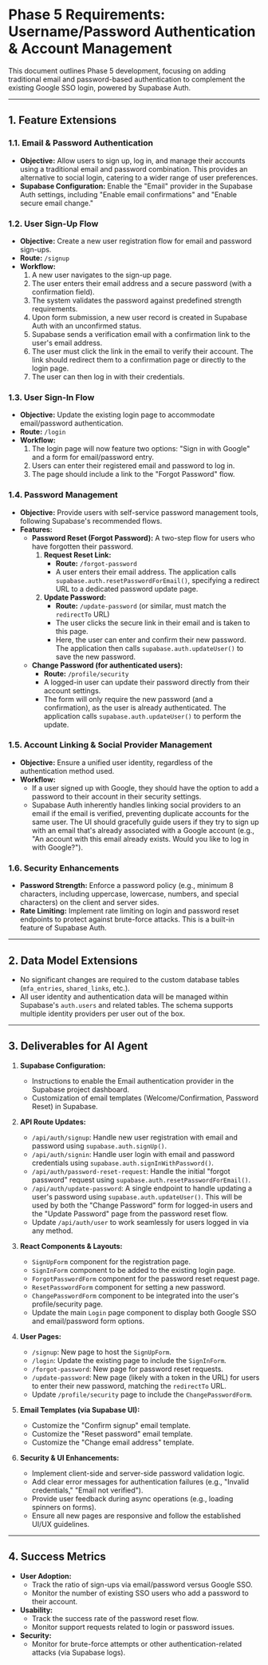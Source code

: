 # Phase 5 Requirements: Username/Password Authentication & Account Management

This document outlines Phase 5 development, focusing on adding traditional email and password-based authentication to complement the existing Google SSO login, powered by Supabase Auth.

---

## 1. Feature Extensions

### 1.1. Email & Password Authentication

- **Objective:** Allow users to sign up, log in, and manage their accounts using a traditional email and password combination. This provides an alternative to social login, catering to a wider range of user preferences.
- **Supabase Configuration:** Enable the "Email" provider in the Supabase Auth settings, including "Enable email confirmations" and "Enable secure email change."

### 1.2. User Sign-Up Flow

- **Objective:** Create a new user registration flow for email and password sign-ups.
- **Route:** `/signup`
- **Workflow:**
  1.  A new user navigates to the sign-up page.
  2.  The user enters their email address and a secure password (with a confirmation field).
  3.  The system validates the password against predefined strength requirements.
  4.  Upon form submission, a new user record is created in Supabase Auth with an unconfirmed status.
  5.  Supabase sends a verification email with a confirmation link to the user's email address.
  6.  The user must click the link in the email to verify their account. The link should redirect them to a confirmation page or directly to the login page.
  7.  The user can then log in with their credentials.

### 1.3. User Sign-In Flow

- **Objective:** Update the existing login page to accommodate email/password authentication.
- **Route:** `/login`
- **Workflow:**
  1.  The login page will now feature two options: "Sign in with Google" and a form for email/password entry.
  2.  Users can enter their registered email and password to log in.
  3.  The page should include a link to the "Forgot Password" flow.

### 1.4. Password Management

- **Objective:** Provide users with self-service password management tools, following Supabase's recommended flows.
- **Features:**
  - **Password Reset (Forgot Password):** A two-step flow for users who have forgotten their password.
    1.  **Request Reset Link:**
        - **Route:** `/forgot-password`
        - A user enters their email address. The application calls `supabase.auth.resetPasswordForEmail()`, specifying a redirect URL to a dedicated password update page.
    2.  **Update Password:**
        - **Route:** `/update-password` (or similar, must match the `redirectTo` URL)
        - The user clicks the secure link in their email and is taken to this page.
        - Here, the user can enter and confirm their new password. The application then calls `supabase.auth.updateUser()` to save the new password.
  - **Change Password (for authenticated users):**
    - **Route:** `/profile/security`
    - A logged-in user can update their password directly from their account settings.
    - The form will only require the new password (and a confirmation), as the user is already authenticated. The application calls `supabase.auth.updateUser()` to perform the update.

### 1.5. Account Linking & Social Provider Management

- **Objective:** Ensure a unified user identity, regardless of the authentication method used.
- **Workflow:**
  - If a user signed up with Google, they should have the option to add a password to their account in their security settings.
  - Supabase Auth inherently handles linking social providers to an email if the email is verified, preventing duplicate accounts for the same user. The UI should gracefully guide users if they try to sign up with an email that's already associated with a Google account (e.g., "An account with this email already exists. Would you like to log in with Google?").

### 1.6. Security Enhancements

- **Password Strength:** Enforce a password policy (e.g., minimum 8 characters, including uppercase, lowercase, numbers, and special characters) on the client and server sides.
- **Rate Limiting:** Implement rate limiting on login and password reset endpoints to protect against brute-force attacks. This is a built-in feature of Supabase Auth.

---

## 2. Data Model Extensions

- No significant changes are required to the custom database tables (`mfa_entries`, `shared_links`, etc.).
- All user identity and authentication data will be managed within Supabase's `auth.users` and related tables. The schema supports multiple identity providers per user out of the box.

---

## 3. Deliverables for AI Agent

1.  **Supabase Configuration:**
    - Instructions to enable the Email authentication provider in the Supabase project dashboard.
    - Customization of email templates (Welcome/Confirmation, Password Reset) in Supabase.

2.  **API Route Updates:**
    - `/api/auth/signup`: Handle new user registration with email and password using `supabase.auth.signUp()`.
    - `/api/auth/signin`: Handle user login with email and password credentials using `supabase.auth.signInWithPassword()`.
    - `/api/auth/password-reset-request`: Handle the initial "forgot password" request using `supabase.auth.resetPasswordForEmail()`.
    - `/api/auth/update-password`: A single endpoint to handle updating a user's password using `supabase.auth.updateUser()`. This will be used by both the "Change Password" form for logged-in users and the "Update Password" page from the password reset flow.
    - Update `/api/auth/user` to work seamlessly for users logged in via any method.

3.  **React Components & Layouts:**
    - `SignUpForm` component for the registration page.
    - `SignInForm` component to be added to the existing login page.
    - `ForgotPasswordForm` component for the password reset request page.
    - `ResetPasswordForm` component for setting a new password.
    - `ChangePasswordForm` component to be integrated into the user's profile/security page.
    - Update the main `Login` page component to display both Google SSO and email/password form options.

4.  **User Pages:**
    - `/signup`: New page to host the `SignUpForm`.
    - `/login`: Update the existing page to include the `SignInForm`.
    - `/forgot-password`: New page for password reset requests.
    - `/update-password`: New page (likely with a token in the URL) for users to enter their new password, matching the `redirectTo` URL.
    - Update `/profile/security` page to include the `ChangePasswordForm`.

5.  **Email Templates (via Supabase UI):**
    - Customize the "Confirm signup" email template.
    - Customize the "Reset password" email template.
    - Customize the "Change email address" template.

6.  **Security & UI Enhancements:**
    - Implement client-side and server-side password validation logic.
    - Add clear error messages for authentication failures (e.g., "Invalid credentials," "Email not verified").
    - Provide user feedback during async operations (e.g., loading spinners on forms).
    - Ensure all new pages are responsive and follow the established UI/UX guidelines.

---

## 4. Success Metrics

- **User Adoption:**
  - Track the ratio of sign-ups via email/password versus Google SSO.
  - Monitor the number of existing SSO users who add a password to their account.
- **Usability:**
  - Track the success rate of the password reset flow.
  - Monitor support requests related to login or password issues.
- **Security:**
  - Monitor for brute-force attempts or other authentication-related attacks (via Supabase logs).
